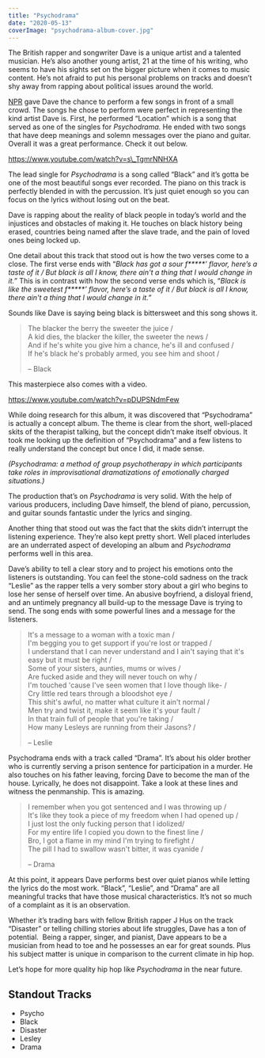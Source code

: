 ```yaml
---
title: "Psychodrama"
date: "2020-05-13"
coverImage: "psychodrama-album-cover.jpg"
---
```


The British rapper and songwriter Dave is a unique artist and a talented musician. He’s also another young artist, 21 at the time of his writing, who seems to have his sights set on the bigger picture when it comes to music content. He’s not afraid to put his personal problems on tracks and doesn’t shy away from rapping about political issues around the world.

[NPR](https://www.youtube.com/channel/UC4eYXhJI4-7wSWc8UNRwD4A) gave Dave the chance to perform a few songs in front of a small crowd. The songs he chose to perform were perfect in representing the kind artist Dave is. First, he performed “Location” which is a song that served as one of the singles for _Psychodrama._ He ended with two songs that have deep meanings and solemn messages over the piano and guitar. Overall it was a great performance. Check it out below.

https://www.youtube.com/watch?v=s\_TgmrNNHXA

The lead single for _Psychodrama_ is a song called “Black” and it’s gotta be one of the most beautiful songs ever recorded. The piano on this track is perfectly blended in with the percussion. It’s just quiet enough so you can focus on the lyrics without losing out on the beat.

Dave is rapping about the reality of black people in today’s world and the injustices and obstacles of making it. He touches on black history being erased, countries being named after the slave trade, and the pain of loved ones being locked up.

One detail about this track that stood out is how the two verses come to a close. The first verse ends with “_Black has got a sour f\*\*\*\*\*’ flavor, here’s a taste of it / But black is all I know, there ain't a thing that I would change in it._” This is in contrast with how the second verse ends which is, “_Black is like the sweetest f\*\*\*\*\*’ flavor, here’s a taste of it / But black is all I know, there ain't a thing that I would change in it._”

Sounds like Dave is saying being black is bittersweet and this song shows it.

> The blacker the berry the sweeter the juice /  
> A kid dies, the blacker the killer, the sweeter the news /  
> And if he's white you give him a chance, he's ill and confused /  
> If he's black he's probably armed, you see him and shoot /
> 
> – Black

This masterpiece also comes with a video.

https://www.youtube.com/watch?v=pDUPSNdmFew

While doing research for this album, it was discovered that “Psychodrama” is actually a concept album. The theme is clear from the short, well-placed skits of the therapist talking, but the concept didn’t make itself obvious. It took me looking up the definition of “Psychodrama” and a few listens to really understand the concept but once I did, it made sense.

_(Psychodrama: a method of group psychotherapy in which participants take roles in improvisational dramatizations of emotionally charged situations.)_

The production that’s on _Psychodrama_ is very solid. With the help of various producers, including Dave himself, the blend of piano, percussion, and guitar sounds fantastic under the lyrics and singing.

Another thing that stood out was the fact that the skits didn’t interrupt the listening experience. They’re also kept pretty short. Well placed interludes are an underrated aspect of developing an album and _Psychodrama_ performs well in this area.

Dave’s ability to tell a clear story and to project his emotions onto the listeners is outstanding. You can feel the stone-cold sadness on the track “Leslie” as the rapper tells a very somber story about a girl who begins to lose her sense of herself over time. An abusive boyfriend, a disloyal friend, and an untimely pregnancy all build-up to the message Dave is trying to send. The song ends with some powerful lines and a message for the listeners.

> It's a message to a woman with a toxic man /  
> I'm begging you to get support if you're lost or trapped /  
> I understand that I can never understand and I ain't saying that it's easy but it must be right /  
> Some of your sisters, aunties, mums or wives /  
> Are fucked aside and they will never touch on why /  
> I'm touched 'cause I've seen women that I love though like- /  
> Cry little red tears through a bloodshot eye /  
> This shit's awful, no matter what culture it ain't normal /  
> Men try and twist it, make it seem like it's your fault /  
> In that train full of people that you're taking /  
> How many Lesleys are running from their Jasons? /
> 
> – Leslie

Psychodrama ends with a track called “Drama”. It’s about his older brother who is currently serving a prison sentence for participation in a murder. He also touches on his father leaving, forcing Dave to become the man of the house. Lyrically, he does not disappoint. Take a look at these lines and witness the penmanship. This is amazing.

> I remember when you got sentenced and I was throwing up /  
> It's like they took a piece of my freedom when I had opened up /  
> I just lost the only fucking person that I idolized/  
> For my entire life I copied you down to the finest line /  
> Bro, I got a flame in my mind I'm trying to firefight /  
> The pill I had to swallow wasn't bitter, it was cyanide /
> 
> – Drama

At this point, it appears Dave performs best over quiet pianos while letting the lyrics do the most work. “Black”, “Leslie”, and “Drama” are all meaningful tracks that have those musical characteristics. It’s not so much of a complaint as it is an observation. 

Whether it’s trading bars with fellow British rapper J Hus on the track “Disaster” or telling chilling stories about life struggles, Dave has a ton of potential.  Being a rapper, singer, and pianist, Dave appears to be a musician from head to toe and he possesses an ear for great sounds. Plus his subject matter is unique in comparison to the current climate in hip hop.

Let’s hope for more quality hip hop like _Psychodrama_ in the near future.

## Standout Tracks

- Psycho
- Black
- Disaster
- Lesley
- Drama
